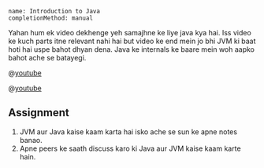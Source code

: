 ```ngMeta
name: Introduction to Java
completionMethod: manual
```

Yahan hum ek video dekhenge yeh samajhne ke liye java kya hai. Iss video ke kuch parts itne relevant nahi hai but video ke end mein jo bhi JVM ki baat hoti hai uspe bahot dhyan dena. Java ke internals ke baare mein woh aapko bahot ache se batayegi.

@[youtube](FKzoriOapnU)


@[youtube](FKzoriOapnU)

## Assignment

1. JVM aur Java kaise kaam karta hai isko ache se sun ke apne notes banao.
2. Apne peers ke saath discuss karo ki Java aur JVM kaise kaam karte hain.
